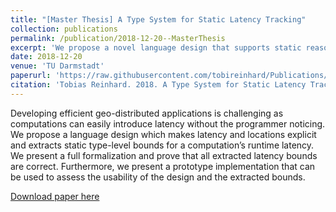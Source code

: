 ```yaml
---
title: "[Master Thesis] A Type System for Static Latency Tracking"
collection: publications
permalink: /publication/2018-12-20--MasterThesis
excerpt: 'We propose a novel language design that supports static reasoning about runtime latency. It makes latency and locations explicit and extracts static type-level bounds for a computation’s runtime latency.'
date: 2018-12-20
venue: 'TU Darmstadt'
paperurl: 'https://raw.githubusercontent.com/tobireinhard/Publications/master/theses/MasterThesis--Tobias_Reinhard--StaticLatencyTracking.pdf'
citation: 'Tobias Reinhard. 2018. A Type System for Static Latency Tracking.'
---
```



Developing efficient geo-distributed applications is challenging as computations can easily introduce latency without the programmer noticing. We propose a language design which makes latency and locations explicit and extracts static type-level bounds for a computation’s runtime latency. We present a full formalization and prove that all extracted latency bounds are correct. Furthermore, we present a prototype implementation that can be used to assess the usability of the design and the extracted bounds.

[Download paper here](https://raw.githubusercontent.com/tobireinhard/Publications/master/theses/MasterThesis--Tobias_Reinhard--StaticLatencyTracking.pdf)
